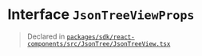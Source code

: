 # Interface `JsonTreeViewProps`
> Declared in [`packages/sdk/react-components/src/JsonTree/JsonTreeView.tsx`](.)
